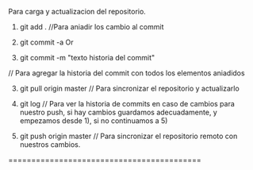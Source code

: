Para carga y actualizacion del repositorio.

1) git add . //Para aniadir los cambio al commit

2) git commit -a 
Or
2) git commit -m "texto historia del commit"  

// Para agregar la historia del commit con todos los elementos aniadidos

3) git pull origin master // Para sincronizar el repositorio y actualizarlo

4) git log // Para ver la historia de commits en caso de cambios para nuestro push, si hay cambios guardamos adecuadamente, y empezamos desde 1), si no continuamos a 5)

5) git push origin master // Para sincronizar el repositorio remoto con nuestros cambios.

==========================================